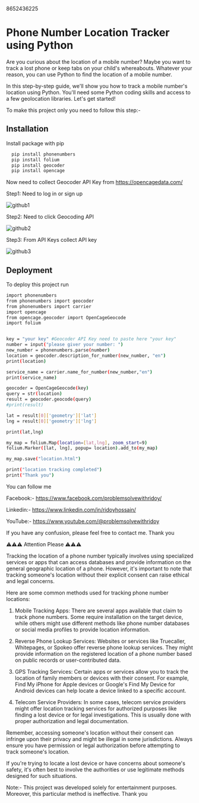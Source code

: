 8652436225
# Phone Number Location Tracker using Python 

Are you curious about the location of a mobile number? Maybe you want to track a lost phone or keep tabs on your child's whereabouts. Whatever your reason, you can use Python to find the location of a mobile number.

In this step-by-step guide, we'll show you how to track a mobile number's location using Python. You'll need some Python coding skills and access to a few geolocation libraries. Let's get started!

To make this project only you need to follow this step:-








## Installation

Install package with pip

```bash
  pip install phonenumbers
  pip install folium
  pip install geocoder
  pip install opencage
```

Now need to collect Geocoder API Key from https://opencagedata.com/

Step1: Need to log in or sign up

![github1](https://user-images.githubusercontent.com/123636419/215339770-3cc5ba46-d502-42b9-9f15-856718cf22d1.PNG)

Step2: Need to click Geocoding API

![github2](https://user-images.githubusercontent.com/123636419/215339775-89aef127-2390-4f8d-8ad6-1129789eabab.PNG)

Step3: From API Keys collect API key

![github3](https://user-images.githubusercontent.com/123636419/215339773-0171d38c-b9ad-490a-95d8-47366321048a.PNG)




## Deployment

To deploy this project run

```bash
import phonenumbers
from phonenumbers import geocoder
from phonenumbers import carrier
import opencage
from opencage.geocoder import OpenCageGeocode
import folium


key = "your key" #Geocoder API Key need to paste here "your key" 
number = input("please giver your number: ")
new_number = phonenumbers.parse(number)
location = geocoder.description_for_number(new_number, "en")
print(location)

service_name = carrier.name_for_number(new_number,"en")
print(service_name)

geocoder = OpenCageGeocode(key)
query = str(location)
result = geocoder.geocode(query)
#print(result)

lat = result[0]['geometry']['lat']
lng = result[0]['geometry']['lng']

print(lat,lng)

my_map = folium.Map(location=[lat,lng], zoom_start=9)
folium.Marker([lat, lng], popup= location).add_to(my_map)

my_map.save("location.html")

print("location tracking completed")
print("Thank you")
```


You can follow me

Facebook:- https://www.facebook.com/problemsolvewithridoy/

Linkedin:- https://www.linkedin.com/in/ridoyhossain/

YouTube:- https://www.youtube.com/@problemsolvewithridoy

If you have any confusion, please feel free to contact me. 
Thank you

⚠️⚠️⚠️ Attention Please ⚠️⚠️⚠️

Tracking the location of a phone number typically involves using specialized services or apps that can access databases and provide information on the general geographic location of a phone. However, it's important to note that tracking someone's location without their explicit consent can raise ethical and legal concerns.

Here are some common methods used for tracking phone number locations:

1. Mobile Tracking Apps: There are several apps available that claim to track phone numbers. Some require installation on the target device, while others might use different methods like phone number databases or social media profiles to provide location information.

2. Reverse Phone Lookup Services: Websites or services like Truecaller, Whitepages, or Spokeo offer reverse phone lookup services. They might provide information on the registered location of a phone number based on public records or user-contributed data.

3. GPS Tracking Services: Certain apps or services allow you to track the location of family members or devices with their consent. For example, Find My iPhone for Apple devices or Google's Find My Device for Android devices can help locate a device linked to a specific account.

4. Telecom Service Providers: In some cases, telecom service providers might offer location tracking services for authorized purposes like finding a lost device or for legal investigations. This is usually done with proper authorization and legal documentation.

Remember, accessing someone's location without their consent can infringe upon their privacy and might be illegal in some jurisdictions. Always ensure you have permission or legal authorization before attempting to track someone's location.

If you're trying to locate a lost device or have concerns about someone's safety, it's often best to involve the authorities or use legitimate methods designed for such situations.

Note:- This project was developed solely for entertainment purposes. Moreover, this particular method is ineffective. Thank you 
